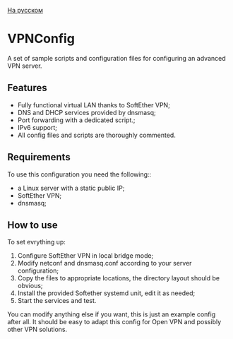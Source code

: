 [На русском](README_RU.md)

VPNConfig
=========

A set of sample scripts and configuration files for configuring an advanced VPN server.

Features
--------

* Fully functional virtual LAN  thanks to SoftEther VPN;
* DNS and DHCP services provided by dnsmasq;
* Port forwarding with a dedicated script.;
* IPv6 support;
* All config files and scripts are thoroughly commented.

Requirements
----------

To use this configuration you need the following::
* a Linux server with a static public IP;
* SoftEther VPN;
* dnsmasq;

How to use
----------

To set evrything up:
1. Configure SoftEther VPN in local bridge mode;
2. Modify netconf and dnsmasq.conf according to your server configuration;
3. Copy the files to appropriate locations, the directory layout should be obvious;
4. Install the provided Softether systemd unit, edit it as needed;
5. Start the services and test.

You can modify anything else if you want, this is just an example config after all.
It should be easy to adapt this config for Open VPN and possibly other VPN solutions.

